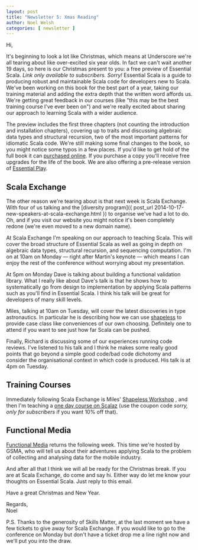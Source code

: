 ```yaml
---
layout: post
title: "Newsletter 5: Xmas Reading"
author: Noel Welsh
categories: [ newsletter ]
---
```


Hi,

It's beginning to look a lot like Christmas, which means at Underscore we're all tearing about like over-excited six year olds. In fact we can't wait another 19 days, so here is our Christmas present to you: a free preview of Essential Scala. *Link only available to subscribers. Sorry!*  Essential Scala is a guide to producing robust and maintainable Scala code for developers new to Scala. We've been working on this book for the best part of a year, taking our training material and adding the extra depth that the written word affords us. We're getting great feedback in our courses (like "this may be the best training course I've ever been on") and we're really excited about sharing our approach to learning Scala with a wider audience.

<!-- break -->

The preview includes the first three chapters (not counting the introduction and installation chapters), covering up to traits and discussing algebraic data types and structural recursion, two of the most important patterns for idiomatic Scala code. We're still making some final changes to the book, so you might notice some typos in a few places. If you'd like to get hold of the full book it can [purchased online](/training/courses/essential-scala/). If you purchase a copy you'll receive free upgrades for the life of the book. We are also offering a pre-release version of [Essential Play](/training/courses/essential-play/). 

## Scala Exchange

The other reason we're tearing about is that next week is Scala Exchange. With four of us talking and the [diversity program]({ post_url 2014-10-17-new-speakers-at-scala-exchange.html }) to organise we've had a lot to do. Oh, and if you visit our website you might notice it's been completely redone (we're even moved to a new domain name).

At Scala Exchange I'm speaking on our approach to teaching Scala. This will cover the broad structure of Essential Scala as well as going in depth on algebraic data types, structural recursion, and sequencing computation. I'm on at 10am on Monday — right after Martin's keynote — which means I can enjoy the rest of the conference without worrying about my presentation.

At 5pm on Monday Dave is talking about building a functional validation library. What I really like about Dave's talk is that he shows how to systematically go from design to implementation by applying Scala patterns such as you'll find in Essential Scala. I think his talk will be great for developers of many skill levels.

Miles, talking at 10am on Tuesday, will cover the latest discoveries in type astronautics. In particular he is describing how we can use [shapeless](https://github.com/milessabin/shapeless) to provide case class like conveniences of our own choosing. Definitely one to attend if you want to see just how far Scala can be pushed.

Finally, Richard is discussing some of our experiences running code reviews. I've listened to his talk and I think he makes some really good points that go beyond a simple good code/bad code dichotomy and consider the organisational context in which code is produced. His talk is at 4pm on Tuesday.


## Training Courses

Immediately following Scala Exchange is Miles' [Shapeless Workshop](http://www.eventbrite.com/e/advanced-scala-shapeless-tickets-13535612381) , and then I'm teaching a [one day course on Scalaz](http://www.eventbrite.com/e/advanced-scala-scalaz-tickets-13536468943) (use the coupon code *sorry, only for subscribers* if you want 10% off that).


## Functional Media

[Functional Media](http://www.meetup.com/Functional-Media/events/204407972/) returns the following week. This time we're hosted by GSMA, who will tell us about their adventures applying Scala to the problem of collecting and analysing data for the mobile industry.

And after all that I think we will all be ready for the Christmas break. If you are at Scala Exchange, do come and say hi. Either way do let me know your thoughts on Essential Scala. Just reply to this email.

Have a great Christmas and New Year.

Regards,  
Noel

P.S. Thanks to the generosity of Skills Matter, at the last moment we have a few tickets to give away for Scala Exchange. If you would like to go to the conference on Monday but don't have a ticket drop me a line right now and we'll put you into the draw.
